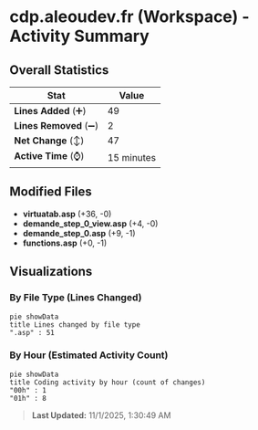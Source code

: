 # cdp.aleoudev.fr (Workspace) - Activity Summary 

## Overall Statistics

| Stat                   | Value                                                             |
| ---------------------- | ----------------------------------------------------------------- |
| **Lines Added** (➕)   | 49                                          |
| **Lines Removed** (➖) | 2                                        |
| **Net Change** (↕)    | 47                |
| **Active Time** (⌚)   | 15 minutes |


## Modified Files
- **virtuatab.asp** (+36, -0)
- **demande_step_0_view.asp** (+4, -0)
- **demande_step_0.asp** (+9, -1)
- **functions.asp** (+0, -1)

## Visualizations

### By File Type (Lines Changed)

```mermaid
pie showData
title Lines changed by file type
".asp" : 51
```

### By Hour (Estimated Activity Count)

```mermaid
pie showData
title Coding activity by hour (count of changes)
"00h" : 1
"01h" : 8
```


> **Last Updated:** 11/1/2025, 1:30:49 AM